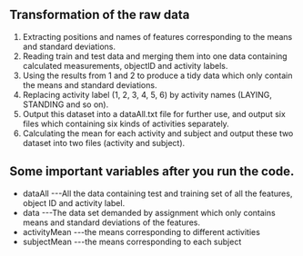 ## Transformation of the raw data
1. Extracting positions and names of features corresponding to the means and standard deviations.
2. Reading train and test data and merging them into one data containing calculated measurements, objectID and activity labels.
3. Using the results from 1 and 2 to produce a tidy data which only contain the means and standard deviations.
4. Replacing activity label (1, 2, 3, 4, 5, 6) by activity names (LAYING, STANDING and so on).
5. Output this dataset into a dataAll.txt file for further use, and output six files which containing six kinds of activities separately.
6. Calculating the mean for each activity and subject and output these two dataset into two files (activity and subject).


## Some important variables after you run the code.

* dataAll ---All the data containing test and training set of all the features, object ID and activity label.
* data ---The data set demanded by assignment which only contains means and standard deviations of the features.
* activityMean ---the means corresponding to different activities
* subjectMean ---the means corresponding to each subject
